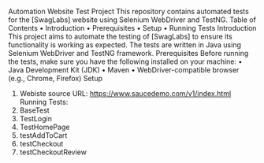 Automation Website Test Project
This repository contains automated tests for the [SwagLabs] website using Selenium WebDriver and TestNG.
Table of Contents
•	Introduction
•	Prerequisites
•	Setup
•	Running Tests
Introduction
This project aims to automate the testing of [SwagLabs] to ensure its functionality is working as expected. The tests are written in Java using Selenium WebDriver and TestNG framework.
Prerequisites
Before running the tests, make sure you have the following installed on your machine:
•	Java Development Kit (JDK)
•	Maven
•	WebDriver-compatible browser (e.g., Chrome, Firefox)
Setup
1.	Webiste source URL: https://www.saucedemo.com/v1/index.html
Running Tests:
1.	BaseTest
2.	TestLogin
3.	TestHomePage
4.	testAddToCart
5.	testCheckout
6.	testCheckoutReview

